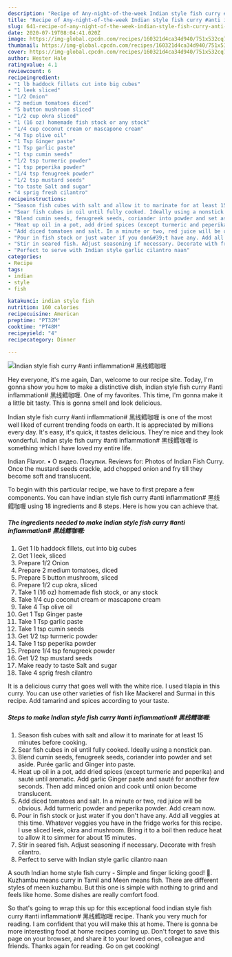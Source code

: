 ```yaml
---
description: "Recipe of Any-night-of-the-week Indian style fish curry #anti inflammation# 黑线鳕咖喱"
title: "Recipe of Any-night-of-the-week Indian style fish curry #anti inflammation# 黑线鳕咖喱"
slug: 641-recipe-of-any-night-of-the-week-indian-style-fish-curry-anti-inflammation
date: 2020-07-19T08:04:41.020Z
image: https://img-global.cpcdn.com/recipes/160321d4ca34d940/751x532cq70/indian-style-fish-curry-anti-inflammation-黑线鳕咖喱-recipe-main-photo.jpg
thumbnail: https://img-global.cpcdn.com/recipes/160321d4ca34d940/751x532cq70/indian-style-fish-curry-anti-inflammation-黑线鳕咖喱-recipe-main-photo.jpg
cover: https://img-global.cpcdn.com/recipes/160321d4ca34d940/751x532cq70/indian-style-fish-curry-anti-inflammation-黑线鳕咖喱-recipe-main-photo.jpg
author: Hester Hale
ratingvalue: 4.1
reviewcount: 6
recipeingredient:
- "1 lb haddock fillets cut into big cubes"
- "1 leek sliced"
- "1/2 Onion"
- "2 medium tomatoes diced"
- "5 button mushroom sliced"
- "1/2 cup okra sliced"
- "1 (16 oz) homemade fish stock or any stock"
- "1/4 cup coconut cream or mascapone cream"
- "4 Tsp olive oil"
- "1 Tsp Ginger paste"
- "1 Tsp garlic paste"
- "1 tsp cumin seeds"
- "1/2 tsp turmeric powder"
- "1 tsp peperika powder"
- "1/4 tsp fenugreek powder"
- "1/2 tsp mustard seeds"
- "to taste Salt and sugar"
- "4 sprig fresh cilantro"
recipeinstructions:
- "Season fish cubes with salt and allow it to marinate for at least 15 minutes before cooking."
- "Sear fish cubes in oil until fully cooked. Ideally using a nonstick pan."
- "Blend cumin seeds, fenugreek seeds, coriander into powder and set aside. Purée garlic and Ginger into paste."
- "Heat up oil in a pot, add dried spices (except turmeric and peperika) and sauté until aromatic. Add garlic Ginger paste and sauté for another few seconds. Then add minced onion and cook until onion become translucent."
- "Add diced tomatoes and salt. In a minute or two, red juice will be obvious. Add turmeric powder and peperika powder. Add cream now."
- "Pour in fish stock or just water if you don&#39;t have any. Add all veggies at this time. Whatever veggies you have in the fridge works for this recipe. I use sliced leek, okra and mushroom. Bring it to a boil then reduce heat to allow it to simmer for about 15 minutes."
- "Stir in seared fish. Adjust seasoning if necessary. Decorate with fresh cilantro."
- "Perfect to serve with Indian style garlic cilantro naan"
categories:
- Recipe
tags:
- indian
- style
- fish

katakunci: indian style fish 
nutrition: 160 calories
recipecuisine: American
preptime: "PT32M"
cooktime: "PT48M"
recipeyield: "4"
recipecategory: Dinner

---
```



![Indian style fish curry #anti inflammation# 黑线鳕咖喱](https://img-global.cpcdn.com/recipes/160321d4ca34d940/751x532cq70/indian-style-fish-curry-anti-inflammation-黑线鳕咖喱-recipe-main-photo.jpg)

Hey everyone, it's me again, Dan, welcome to our recipe site. Today, I'm gonna show you how to make a distinctive dish, indian style fish curry #anti inflammation# 黑线鳕咖喱. One of my favorites. This time, I'm gonna make it a little bit tasty. This is gonna smell and look delicious.

Indian style fish curry #anti inflammation# 黑线鳕咖喱 is one of the most well liked of current trending foods on earth. It is appreciated by millions every day. It's easy, it's quick, it tastes delicious. They're nice and they look wonderful. Indian style fish curry #anti inflammation# 黑线鳕咖喱 is something which I have loved my entire life.

Indian Flavor. • О видео. Покупки. Reviews for: Photos of Indian Fish Curry. Once the mustard seeds crackle, add chopped onion and fry till they become soft and translucent.


To begin with this particular recipe, we have to first prepare a few components. You can have indian style fish curry #anti inflammation# 黑线鳕咖喱 using 18 ingredients and 8 steps. Here is how you can achieve that.

<!--inarticleads1-->

##### The ingredients needed to make Indian style fish curry #anti inflammation# 黑线鳕咖喱:

1. Get 1 lb haddock fillets, cut into big cubes
1. Get 1 leek, sliced
1. Prepare 1/2 Onion
1. Prepare 2 medium tomatoes, diced
1. Prepare 5 button mushroom, sliced
1. Prepare 1/2 cup okra, sliced
1. Take 1 (16 oz) homemade fish stock, or any stock
1. Take 1/4 cup coconut cream or mascapone cream
1. Take 4 Tsp olive oil
1. Get 1 Tsp Ginger paste
1. Take 1 Tsp garlic paste
1. Take 1 tsp cumin seeds
1. Get 1/2 tsp turmeric powder
1. Take 1 tsp peperika powder
1. Prepare 1/4 tsp fenugreek powder
1. Get 1/2 tsp mustard seeds
1. Make ready to taste Salt and sugar
1. Take 4 sprig fresh cilantro


It is a delicious curry that goes well with the white rice. I used tilapia in this curry. You can use other varieties of fish like Mackerel and Surmai in this recipe. Add tamarind and spices according to your taste. 

<!--inarticleads2-->

##### Steps to make Indian style fish curry #anti inflammation# 黑线鳕咖喱:

1. Season fish cubes with salt and allow it to marinate for at least 15 minutes before cooking.
1. Sear fish cubes in oil until fully cooked. Ideally using a nonstick pan.
1. Blend cumin seeds, fenugreek seeds, coriander into powder and set aside. Purée garlic and Ginger into paste.
1. Heat up oil in a pot, add dried spices (except turmeric and peperika) and sauté until aromatic. Add garlic Ginger paste and sauté for another few seconds. Then add minced onion and cook until onion become translucent.
1. Add diced tomatoes and salt. In a minute or two, red juice will be obvious. Add turmeric powder and peperika powder. Add cream now.
1. Pour in fish stock or just water if you don&#39;t have any. Add all veggies at this time. Whatever veggies you have in the fridge works for this recipe. I use sliced leek, okra and mushroom. Bring it to a boil then reduce heat to allow it to simmer for about 15 minutes.
1. Stir in seared fish. Adjust seasoning if necessary. Decorate with fresh cilantro.
1. Perfect to serve with Indian style garlic cilantro naan


A south Indian home style fish curry - Simple and finger licking good! 🙂. Kuzhambu means curry in Tamil and Meen means fish. There are different styles of meen kuzhambu. But this one is simple with nothing to grind and feels like home. Some dishes are really comfort food. 

So that's going to wrap this up for this exceptional food indian style fish curry #anti inflammation# 黑线鳕咖喱 recipe. Thank you very much for reading. I am confident that you will make this at home. There is gonna be more interesting food at home recipes coming up. Don't forget to save this page on your browser, and share it to your loved ones, colleague and friends. Thanks again for reading. Go on get cooking!

